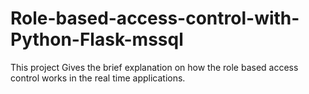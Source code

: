 # Role-based-access-control-with-Python-Flask-mssql
This project Gives the brief explanation on how the role based access control works in the real time applications.






